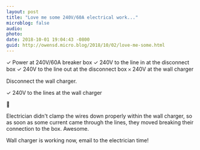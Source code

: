 ```yaml
---
layout: post
title: "Love me some 240V/60A electrical work..."
microblog: false
audio: 
photo: 
date: 2018-10-01 19:04:43 -0800
guid: http://owensd.micro.blog/2018/10/02/love-me-some.html
---
```

✓ Power at 240V/60A breaker box 
✓ 240V to the line in at the disconnect box
✓ 240V to the line out at the disconnect box
𐄂 240V at the wall charger

Disconnect the wall charger.

✓ 240V to the lines at the wall charger

🤔

Electrician didn't clamp the wires down properly within the wall charger, so as soon as some current came through the lines, they moved breaking their connection to the box. Awesome.

Wall charger is working now, email to the electrician time!
